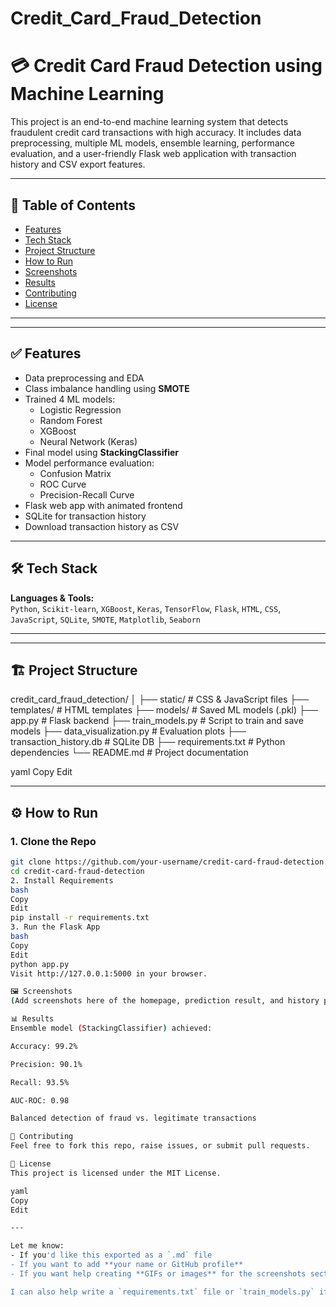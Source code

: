 # Credit_Card_Fraud_Detection
# 💳 Credit Card Fraud Detection using Machine Learning

This project is an end-to-end machine learning system that detects fraudulent credit card transactions with high accuracy. It includes data preprocessing, multiple ML models, ensemble learning, performance evaluation, and a user-friendly Flask web application with transaction history and CSV export features.

---

## 📌 Table of Contents
- [Features](#features)
- [Tech Stack](#tech-stack)
- [Project Structure](#project-structure)
- [How to Run](#how-to-run)
- [Screenshots](#screenshots)
- [Results](#results)
- [Contributing](#contributing)
- [License](#license)

---


---

## ✅ Features
- Data preprocessing and EDA
- Class imbalance handling using **SMOTE**
- Trained 4 ML models:  
  - Logistic Regression  
  - Random Forest  
  - XGBoost  
  - Neural Network (Keras)
- Final model using **StackingClassifier**
- Model performance evaluation:  
  - Confusion Matrix  
  - ROC Curve  
  - Precision-Recall Curve  
- Flask web app with animated frontend
- SQLite for transaction history
- Download transaction history as CSV

---

## 🛠 Tech Stack

**Languages & Tools:**  
`Python`, `Scikit-learn`, `XGBoost`, `Keras`, `TensorFlow`, `Flask`, `HTML`, `CSS`, `JavaScript`, `SQLite`, `SMOTE`, `Matplotlib`, `Seaborn`

---



---

## 🏗 Project Structure

credit_card_fraud_detection/
│
├── static/ # CSS & JavaScript files
├── templates/ # HTML templates
├── models/ # Saved ML models (.pkl)
├── app.py # Flask backend
├── train_models.py # Script to train and save models
├── data_visualization.py # Evaluation plots
├── transaction_history.db # SQLite DB
├── requirements.txt # Python dependencies
└── README.md # Project documentation

yaml
Copy
Edit

---

## ⚙️ How to Run

### 1. Clone the Repo
```bash
git clone https://github.com/your-username/credit-card-fraud-detection.git
cd credit-card-fraud-detection
2. Install Requirements
bash
Copy
Edit
pip install -r requirements.txt
3. Run the Flask App
bash
Copy
Edit
python app.py
Visit http://127.0.0.1:5000 in your browser.

🖼 Screenshots
(Add screenshots here of the homepage, prediction result, and history page)

📊 Results
Ensemble model (StackingClassifier) achieved:

Accuracy: 99.2%

Precision: 90.1%

Recall: 93.5%

AUC-ROC: 0.98

Balanced detection of fraud vs. legitimate transactions

🤝 Contributing
Feel free to fork this repo, raise issues, or submit pull requests.

📝 License
This project is licensed under the MIT License.

yaml
Copy
Edit

---

Let me know:
- If you'd like this exported as a `.md` file  
- If you want to add **your name or GitHub profile**  
- If you want help creating **GIFs or images** for the screenshots section  

I can also help write a `requirements.txt` file or `train_models.py` if needed.








